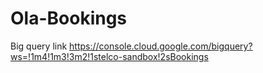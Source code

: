 # Ola-Bookings
Big query link https://console.cloud.google.com/bigquery?ws=!1m4!1m3!3m2!1stelco-sandbox!2sBookings
